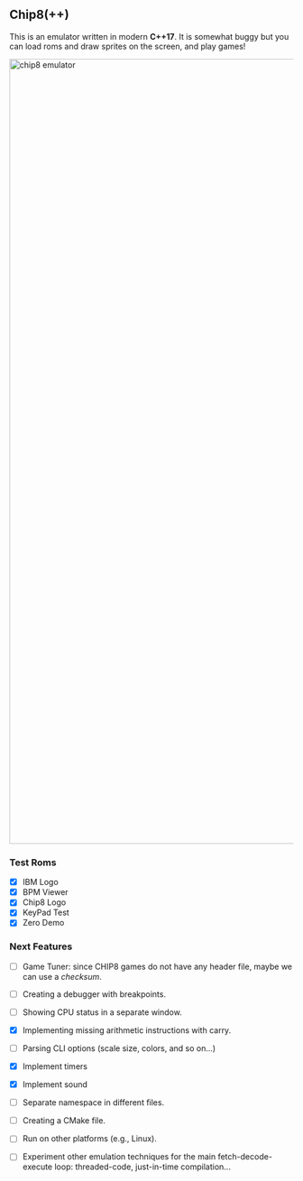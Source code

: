 ## Chip8(++)

This is an emulator written in modern **C++17**. It is somewhat buggy but you can load roms
and draw sprites on the screen, and play games!

<img width="1392" alt="chip8 emulator" src="https://github.com/gabryon99/chip8/assets/14114916/25f3920e-b029-48ab-9e37-1a1b48418181">

### Test Roms

- [x] IBM Logo
- [x] BPM Viewer
- [x] Chip8 Logo
- [x] KeyPad Test
- [x] Zero Demo

### Next Features

- [ ] Game Tuner: since CHIP8 games do not have any header file, maybe we can use a _checksum_.
- [ ] Creating a debugger with breakpoints.
- [ ] Showing CPU status in a separate window.
- [x] Implementing missing arithmetic instructions with carry.
- [ ] Parsing CLI options (scale size, colors, and so on...)
- [x] Implement timers
- [x] Implement sound
- [ ] Separate namespace in different files.
- [ ] Creating a CMake file.
- [ ] Run on other platforms (e.g., Linux).
- [ ] Experiment other emulation techniques for the main fetch-decode-execute loop: threaded-code, just-in-time compilation...

